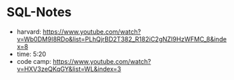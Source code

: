 # SQL-Notes
- harvard: https://www.youtube.com/watch?v=Wb0DM9I8RDo&list=PLhQjrBD2T382_R182iC2gNZI9HzWFMC_8&index=8
- time: 5:20
- code camp: https://www.youtube.com/watch?v=HXV3zeQKqGY&list=WL&index=3
